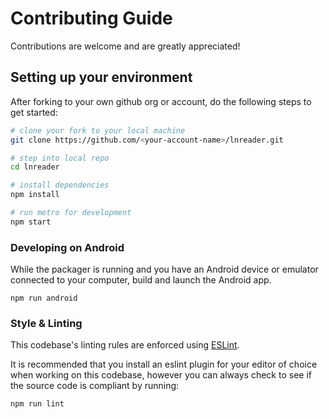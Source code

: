 # Contributing Guide

Contributions are welcome and are greatly appreciated!

## Setting up your environment

After forking to your own github org or account, do the following steps to get started:

```bash
# clone your fork to your local machine
git clone https://github.com/<your-account-name>/lnreader.git

# step into local repo
cd lnreader

# install dependencies
npm install

# run metro for development
npm start
```

### Developing on Android

While the packager is running and you have an Android device or emulator connected to your computer, build and launch the Android app.

```
npm run android
```

### Style & Linting

This codebase's linting rules are enforced using [ESLint](http://eslint.org/).

It is recommended that you install an eslint plugin for your editor of choice when working on this
codebase, however you can always check to see if the source code is compliant by running:

```bash
npm run lint
```

